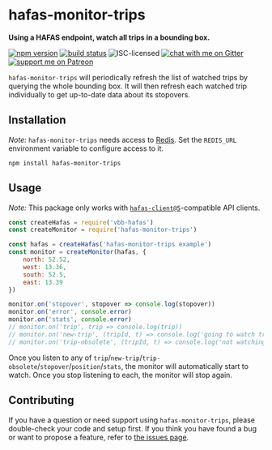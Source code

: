 # hafas-monitor-trips

**Using a HAFAS endpoint, watch all trips in a bounding box.**

[![npm version](https://img.shields.io/npm/v/hafas-monitor-trips.svg)](https://www.npmjs.com/package/hafas-monitor-trips)
[![build status](https://api.travis-ci.org/derhuerst/hafas-monitor-trips.svg?branch=master)](https://travis-ci.org/derhuerst/hafas-monitor-trips)
![ISC-licensed](https://img.shields.io/github/license/derhuerst/hafas-monitor-trips.svg)
[![chat with me on Gitter](https://img.shields.io/badge/chat%20with%20me-on%20gitter-512e92.svg)](https://gitter.im/derhuerst)
[![support me on Patreon](https://img.shields.io/badge/support%20me-on%20patreon-fa7664.svg)](https://patreon.com/derhuerst)

`hafas-monitor-trips` will periodically refresh the list of watched trips by querying the whole bounding box. It will then refresh each watched trip individually to get up-to-date data about its stopovers.


## Installation

*Note:* `hafas-monitor-trips` needs access to [Redis](https://redis.io/). Set the `REDIS_URL` environment variable to configure access to it.

```shell
npm install hafas-monitor-trips
```


## Usage

*Note:* This package only works with [`hafas-client@5`](https://github.com/public-transport/hafas-client/tree/5)-compatible API clients.

```js
const createHafas = require('vbb-hafas')
const createMonitor = require('hafas-monitor-trips')

const hafas = createHafas('hafas-monitor-trips example')
const monitor = createMonitor(hafas, {
	north: 52.52,
	west: 13.36,
	south: 52.5,
	east: 13.39
})

monitor.on('stopover', stopover => console.log(stopover))
monitor.on('error', console.error)
monitor.on('stats', console.error)
// monitor.on('trip', trip => console.log(trip))
// monitor.on('new-trip', (tripId, t) => console.log('going to watch trip', tripId, t.line.name))
// monitor.on('trip-obsolete', (tripId, t) => console.log('not watching trip anymore', tripId, t.line.name))
```

Once you listen to any of `trip`/`new-trip`/`trip-obsolete`/`stopover`/`position`/`stats`, the monitor will automatically start to watch. Once you stop listening to each, the monitor will stop again.


## Contributing

If you have a question or need support using `hafas-monitor-trips`, please double-check your code and setup first. If you think you have found a bug or want to propose a feature, refer to [the issues page](https://github.com/derhuerst/hafas-monitor-trips/issues).
